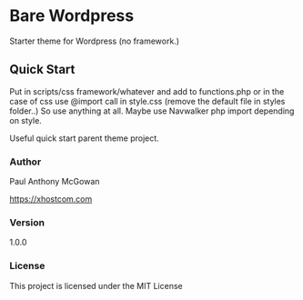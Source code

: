 # Bare Wordpress

Starter theme for Wordpress (no framework.)

## Quick Start

Put in scripts/css framework/whatever and add to functions.php or in the case of css use @import call in style.css (remove the default file in styles folder..) So use anything at all. Maybe use Navwalker php import depending on style.

Useful quick start parent theme project.

### Author

Paul Anthony McGowan

https://xhostcom.com

### Version

1.0.0

### License

This project is licensed under the MIT License
